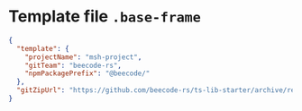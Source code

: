 # Template file `.base-frame`

```json
{
  "template": {
    "projectName": "msh-project",
    "gitTeam": "beecode-rs",
    "npmPackagePrefix": "@beecode/"
  },
  "gitZipUrl": "https://github.com/beecode-rs/ts-lib-starter/archive/refs/heads/main.zip"
}
```


